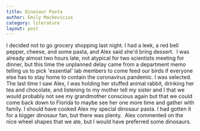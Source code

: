 ```yaml
---
title: Dinosaur Pasta
author: Emily Mackevicius
category: literature
layout: post
---
```


I decided not to go grocery shopping last night. I had a leek, a red bell pepper, cheese, and some pasta, and Alex said she'd bring dessert.  I was already almost two hours late, not atypical for two scientists meeting for dinner, but this time the unplanned delay came from a department memo telling us to pick 'essential' lab members to come feed our birds if everyone else has to stay home to contain the coronavirus pandemic. I was selected.  The last time I saw Alex, I was holding her stuffed animal rabbit, drinking her tea and chocolate, and listening to my mother tell my sister and I that we would probably not see my grandmother conscious again but that we could come back down to Florida to maybe see her one more time and gather with family. I should have cooked Alex my special dinosaur pasta. I had gotten it for a bigger dinosaur fan, but there was plenty.  Alex commented on the nice wheel shapes that we ate, but I would have preferred some dinosaurs. 
